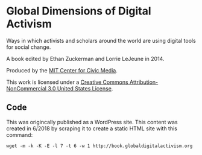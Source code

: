 Global Dimensions of Digital Activism
=====================================

Ways in which activists and scholars around the world are using digital tools for social change.

A book edited by Ethan Zuckerman and Lorrie LeJeune in 2014.

Produced by the [MIT Center for Civic Media](https://civic.mit.edu).

This work is licensed under a [Creative Commons Attribution-NonCommercial 3.0 United States License](http://creativecommons.org/licenses/by-nc/3.0/us/). 

Code
----

This was origincally published as a WordPress site.  This content was created in 6/2018 by scraping it to create
a static HTML site with this command:

```
wget -m -k -K -E -l 7 -t 6 -w 1 http://book.globaldigitalactivism.org
```
